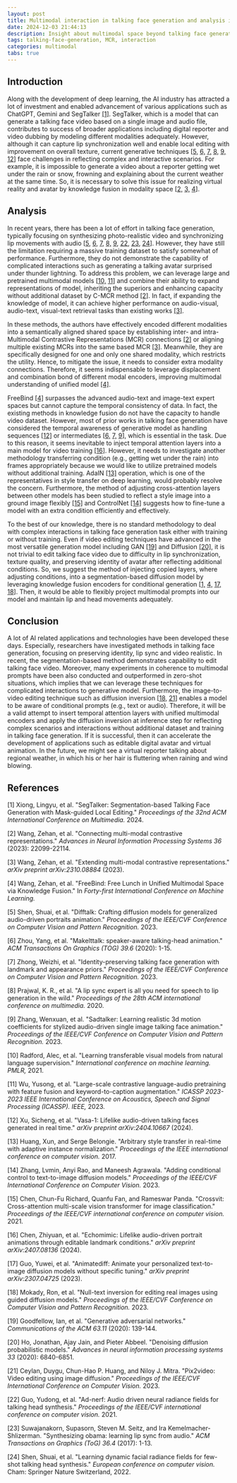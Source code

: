 ```yaml
---
layout: post
title: Multimodal interaction in talking face generation and analysis in MCR
date: 2024-12-03 21:44:13
description: Insight about multimodal space beyond talking face generation
tags: talking-face-generation, MCR, interaction
categories: multimodal
tabs: true
---
```


## Introduction

Along with the development of deep learning, the AI industry has attracted a lot of investment and enabled advancement of various applications such as ChatGPT, Gemini and SegTalker [[1]](#1). SegTalker, which is a model that can generate a talking face video based on a single image and audio file, contributes to success of broader applications including digital reporter and video dubbing by modeling different modalities adequately. However, although it can capture lip synchronization well and enable local editing with improvement on overall texture, current generative techniques \[[5,](#5) [6,](#6) [7,](#7) [8,](#8) [9,](#9) [12](#12)\] face challenges in reflecting complex and interactive scenarios. For example, it is impossible to generate a video about a reporter getting wet under the rain or snow, frowning and explaining about the current weather at the same time. So, it is necessary to solve this issue for realizing virtual reality and avatar by knowledge fusion in modality space \[[2,](#2) [3,](#3) [4](#4)\].

## Analysis

In recent years, there has been a lot of effort in talking face generation, typically focusing on synthesizing photo-realistic video and synchronizing lip movements with audio \[[5,](#5) [6,](#6) [7,](#7) [8,](#8) [9,](#9) [22,](#22) [23,](#23) [24](#24)\]. However, they have still the limitation requiring a massive training dataset to satisfy somewhat of performance. Furthermore, they do not demonstrate the capability of complicated interactions such as generating a talking avatar surprised under thunder lightning. To address this problem, we can leverage large and pretrained multimodal models \[[10,](#10) [11](#11)\] and combine their ability to expand representations of model, inheriting the superiors and enhancing capacity without additional dataset by C-MCR method [[2]](#2). In fact, if expanding the knowledge of model, it can achieve higher performance on audio-visual, audio-text, visual-text retrieval tasks than existing works [[3]](#3).

In these methods, the authors have effectively encoded different modalities into a semantically aligned shared space by establishing inter- and intra- Multimodal Contrastive Representations (MCR) connections [[2]](#2) or aligning multiple existing MCRs into the same based MCR [[3]](#3). Meanwhile, they are specifically designed for one and only one shared modality, which restricts the utility. Hence, to mitigate the issue, it needs to consider extra modality connections. Therefore, it seems indispensable to leverage displacement and combination bond of different modal encoders, improving multimodal understanding of unified model [[4]](#4).

FreeBind [[4]](#4) surpasses the advanced audio-text and image-text expert spaces but cannot capture the temporal consistency of data. In fact, the existing methods in knowledge fusion do not have the capacity to handle video dataset. However, most of prior works in talking face generation have considered the temporal awareness of generative model as handling sequences [[12]](#12) or intermediates [[6,](#6) [7,](#7) [9](#9)], which is essential in the task. Due to this reason, it seems inevitable to inject temporal attention layers into a main model for video training [[16]](#16). However, it needs to investigate another methodology transferring condition (e.g., getting wet under the rain) into frames appropriately because we would like to utilize pretrained models without additional training. AdaIN [[13]](#13) operation, which is one of the representatives in style transfer on deep learning, would probably resolve the concern. Furthermore, the method of adjusting cross-attention layers between other models has been studied to reflect a style image into a ground image flexibly [[15]](#15) and ControlNet [[14]](#14) suggests how to fine-tune a model with an extra condition efficiently and effectively.

To the best of our knowledge, there is no standard methodology to deal with complex interactions in talking face generation task either with training or without training. Even if video editing techniques have advanced in the most versatile generation model including GAN [[19]](#19) and Diffusion [[20]](#20), it is not trivial to edit talking face video due to difficulty in lip synchronization, texture quality, and preserving identity of avatar after reflecting additional conditions. So, we suggest the method of injecting copied layers, where adjusting conditions, into a segmentation-based diffusion model by leveraging knowledge fusion encoders for conditional generation [[1,](#1) [4,](#4) [17,](#17) [18](#18)]. Then, it would be able to flexibly project multimodal prompts into our model and maintain lip and head movements adequately.

## Conclusion

A lot of AI related applications and technologies have been developed these days. Especially, researchers have investigated methods in talking face generation, focusing on preserving identity, lip sync and video realistic. In recent, the segmentation-based method demonstrates capability to edit talking face video. Moreover, many experiments in coherence to multimodal prompts have been also conducted and outperformed in zero-shot situations, which implies that we can leverage these techniques for complicated interactions to generative model. Furthermore, the image-to-video editing technique such as diffusion inversion [[18,](#18) [21](#21)] enables a model to be aware of conditional prompts (e.g., text or audio). Therefore, it will be a valid attempt to insert temporal attention layers with unified multimodal encoders and apply the diffusion inversion at inference step for reflecting complex scenarios and interactions without additional dataset and training in talking face generation. If it is successful, then it can accelerate the development of applications such as editable digital avatar and virtual animation. In the future, we might see a virtual reporter talking about regional weather, in which his or her hair is fluttering when raining and wind blowing.

## References

<a id="1">[1]</a>
Xiong, Lingyu, et al. "SegTalker: Segmentation-based Talking Face Generation with Mask-guided Local Editing." _Proceedings of the 32nd ACM International Conference on Multimedia._ 2024.

<a id="2">[2]</a>
Wang, Zehan, et al. "Connecting multi-modal contrastive representations." _Advances in Neural Information Processing Systems 36_ (2023): 22099-22114.

<a id="3">[3]</a>
Wang, Zehan, et al. "Extending multi-modal contrastive representations." _arXiv preprint arXiv:2310.08884_ (2023).

<a id="4">[4]</a>
Wang, Zehan, et al. "FreeBind: Free Lunch in Unified Multimodal Space via Knowledge Fusion." In _Forty-first International Conference on Machine Learning._

<a id="5">[5]</a>
Shen, Shuai, et al. "Difftalk: Crafting diffusion models for generalized audio-driven portraits animation." _Proceedings of the IEEE/CVF Conference on Computer Vision and Pattern Recognition._ 2023.

<a id="6">[6]</a>
Zhou, Yang, et al. "Makelttalk: speaker-aware talking-head animation." _ACM Transactions On Graphics (TOG) 39.6_ (2020): 1-15.

<a id="7">[7]</a>
Zhong, Weizhi, et al. "Identity-preserving talking face generation with landmark and appearance priors." _Proceedings of the IEEE/CVF Conference on Computer Vision and Pattern Recognition._ 2023.

<a id="8">[8]</a>
Prajwal, K. R., et al. "A lip sync expert is all you need for speech to lip generation in the wild." _Proceedings of the 28th ACM international conference on multimedia._ 2020.

<a id="9">[9]</a>
Zhang, Wenxuan, et al. "Sadtalker: Learning realistic 3d motion coefficients for stylized audio-driven single image talking face animation." _Proceedings of the IEEE/CVF Conference on Computer Vision and Pattern Recognition._ 2023.

<a id="10">[10]</a>
Radford, Alec, et al. "Learning transferable visual models from natural language supervision." _International conference on machine learning. PMLR,_ 2021.

<a id="11">[11]</a>
Wu, Yusong, et al. "Large-scale contrastive language-audio pretraining with feature fusion and keyword-to-caption augmentation." _ICASSP 2023-2023 IEEE International Conference on Acoustics, Speech and Signal Processing (ICASSP). IEEE,_ 2023.

<a id="12">[12]</a>
Xu, Sicheng, et al. "Vasa-1: Lifelike audio-driven talking faces generated in real time." _arXiv preprint arXiv:2404.10667_ (2024).

<a id="13">[13]</a>
Huang, Xun, and Serge Belongie. "Arbitrary style transfer in real-time with adaptive instance normalization." _Proceedings of the IEEE international conference on computer vision._ 2017.

<a id="14">[14]</a>
Zhang, Lvmin, Anyi Rao, and Maneesh Agrawala. "Adding conditional control to text-to-image diffusion models." _Proceedings of the IEEE/CVF International Conference on Computer Vision._ 2023.

<a id="15">[15]</a>
Chen, Chun-Fu Richard, Quanfu Fan, and Rameswar Panda. "Crossvit: Cross-attention multi-scale vision transformer for image classification." _Proceedings of the IEEE/CVF international conference on computer vision._ 2021.

<a id="16">[16]</a>
Chen, Zhiyuan, et al. "Echomimic: Lifelike audio-driven portrait animations through editable landmark conditions." _arXiv preprint arXiv:2407.08136_ (2024).

<a id="17">[17]</a>
Guo, Yuwei, et al. "Animatediff: Animate your personalized text-to-image diffusion models without specific tuning." _arXiv preprint arXiv:2307.04725_ (2023).

<a id="18">[18]</a>
Mokady, Ron, et al. "Null-text inversion for editing real images using guided diffusion models." _Proceedings of the IEEE/CVF Conference on Computer Vision and Pattern Recognition._ 2023.

<a id="19">[19]</a>
Goodfellow, Ian, et al. "Generative adversarial networks." _Communications of the ACM 63.11_ (2020): 139-144.

<a id="20">[20]</a>
Ho, Jonathan, Ajay Jain, and Pieter Abbeel. "Denoising diffusion probabilistic models." _Advances in neural information processing systems 33_ (2020): 6840-6851.

<a id="21">[21]</a>
Ceylan, Duygu, Chun-Hao P. Huang, and Niloy J. Mitra. "Pix2video: Video editing using image diffusion." _Proceedings of the IEEE/CVF International Conference on Computer Vision._ 2023.

<a id="22">[22]</a>
Guo, Yudong, et al. "Ad-nerf: Audio driven neural radiance fields for talking head synthesis." _Proceedings of the IEEE/CVF international conference on computer vision._ 2021.

<a id="23">[23]</a>
Suwajanakorn, Supasorn, Steven M. Seitz, and Ira Kemelmacher-Shlizerman. "Synthesizing obama: learning lip sync from audio." _ACM Transactions on Graphics (ToG) 36.4_ (2017): 1-13.

<a id="24">[24]</a>
Shen, Shuai, et al. "Learning dynamic facial radiance fields for few-shot talking head synthesis." _European conference on computer vision._ Cham: Springer Nature Switzerland, 2022.
